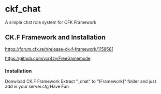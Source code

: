 # ckf_chat
A simple chat role system for CFK Framework

## CK.F Framework and Installation
https://forum.cfx.re/t/release-ck-f-framework/1158581

https://github.com/ycr4zy/FreeGamemode

### Installation
Donwload CK.F Framework
Extract "_chat" to "[Framework]" folder and just add in your server.cfg
Have Fun
